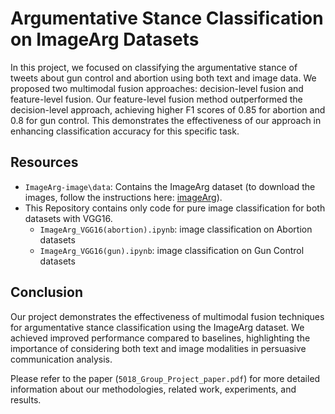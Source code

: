 # Argumentative Stance Classification on ImageArg Datasets

In this project, we focused on classifying the argumentative stance of tweets about gun control and abortion using both text and image data. We proposed two multimodal fusion approaches: decision-level fusion and feature-level fusion. Our feature-level fusion method outperformed the decision-level approach, achieving higher F1 scores of 0.85 for abortion and 0.8 for gun control. This demonstrates the effectiveness of our approach in enhancing classification accuracy for this specific task.


## Resources
- `ImageArg-image\data`: Contains the ImageArg dataset (to download the images, follow the instructions here: [imageArg](https://imagearg.github.io)).
- This Repository contains only code for pure image classification for both datasets with VGG16.
  - `ImageArg_VGG16(abortion).ipynb`: image classification on Abortion datasets
  - `ImageArg_VGG16(gun).ipynb`: image classification on Gun Control datasets


## Conclusion
Our project demonstrates the effectiveness of multimodal fusion techniques for argumentative stance classification using the ImageArg dataset. We achieved improved performance compared to baselines, highlighting the importance of considering both text and image modalities in persuasive communication analysis.

Please refer to the paper (`5018_Group_Project_paper.pdf`) for more detailed information about our methodologies, related work, experiments, and results.
